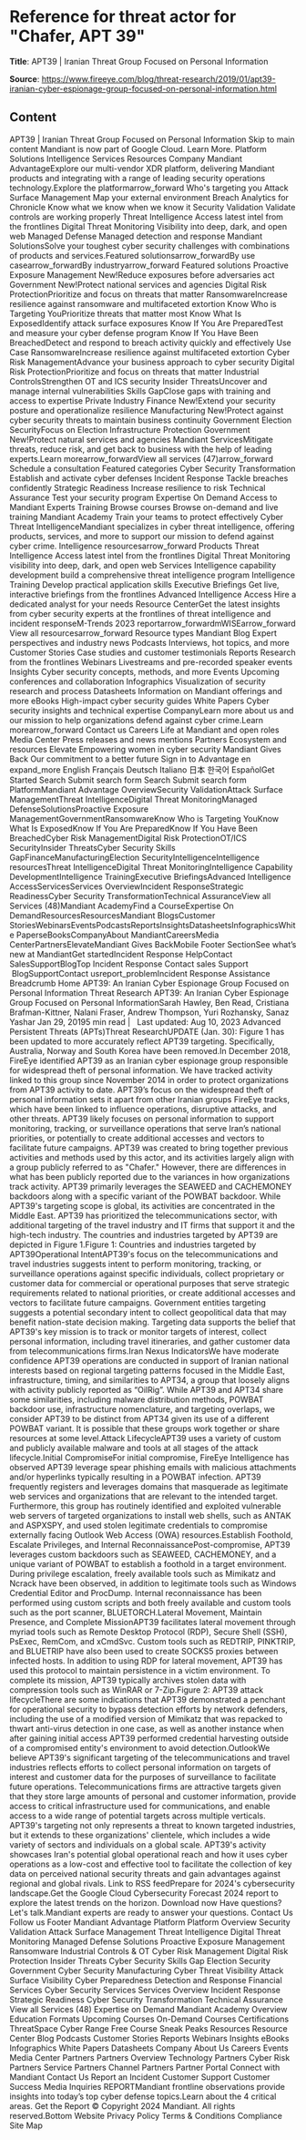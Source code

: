 # Reference for threat actor for "Chafer, APT 39"

**Title**: APT39 | Iranian Threat Group Focused on Personal Information

**Source**: https://www.fireeye.com/blog/threat-research/2019/01/apt39-iranian-cyber-espionage-group-focused-on-personal-information.html

## Content
APT39 | Iranian Threat Group Focused on Personal Information   Skip to main content Mandiant is now part of Google Cloud. Learn More.         Platform   Solutions   Intelligence   Services   Resources   Company Mandiant AdvantageExplore our multi-vendor XDR platform, delivering Mandiant products and integrating with a range of leading security operations technology.Explore the platformarrow_forward Who's targeting you   Attack Surface Management Map your external environment   Breach Analytics for Chronicle Know what we know when we know it   Security Validation Validate controls are working properly   Threat Intelligence Access latest intel from the frontlines   Digital Threat Monitoring Visibility into deep, dark, and open web   Managed Defense Managed detection and response Mandiant SolutionsSolve your toughest cyber security challenges with combinations of products and services.Featured solutionsarrow_forwardBy use casearrow_forwardBy industryarrow_forward  Featured solutions   Proactive Exposure Management New!Reduce exposures before adversaries act   Government New!Protect national services and agencies   Digital Risk ProtectionPrioritize and focus on threats that matter   RansomwareIncrease resilience against ransomware and multifaceted extortion   Know Who is Targeting YouPrioritize threats that matter most   Know What Is ExposedIdentify attack surface exposures   Know If You Are PreparedTest and measure your cyber defense program   Know If You Have Been BreachedDetect and respond to breach activity quickly and effectively   Use Case   RansomwareIncrease resilience against multifaceted extortion   Cyber Risk ManagementAdvance your business approach to cyber security   Digital Risk ProtectionPrioritize and focus on threats that matter   Industrial ControlsStrengthen OT and ICS security   Insider ThreatsUncover and manage internal vulnerabilities   Skills GapClose gaps with training and access to expertise   Private Industry   Finance New!Extend your security posture and operationalize resilience   Manufacturing New!Protect against cyber security threats to maintain business continuity   Government   Election SecurityFocus on Election Infrastructure Protection   Government  New!Protect natural services and agencies Mandiant ServicesMitigate threats, reduce risk, and get back to business with the help of leading experts.Learn morearrow_forwardView all services (47)arrow_forward Schedule a consultation   Featured categories   Cyber Security Transformation Establish and activate cyber defenses   Incident Response Tackle breaches confidently   Strategic Readiness Increase resilience to risk   Technical Assurance Test your security program   Expertise On Demand Access to Mandiant Experts   Training   Browse courses Browse on-demand and live training   Mandiant Academy Train your teams to protect effectively Cyber Threat IntelligenceMandiant specializes in cyber threat intelligence, offering products, services, and more to support our mission to defend against cyber crime. Intelligence resourcesarrow_forward  Products   Threat Intelligence Access latest intel from the frontlines   Digital Threat Monitoring visibility into deep, dark, and open web   Services   Intelligence capability development build a comprehensive threat intelligence program   Intelligence Training Develop practical application skills   Executive Briefings Get live, interactive briefings from the frontlines   Advanced Intelligence Access Hire a dedicated analyst for your needs Resource CenterGet the latest insights from cyber security experts at the frontlines of threat intelligence and incident responseM-Trends 2023 reportarrow_forwardmWISEarrow_forward View all resourcesarrow_forward   Resource types   Mandiant Blog Expert perspectives and industry news   Podcasts Interviews, hot topics, and more   Customer Stories Case studies and customer testimonials   Reports Research from the frontlines   Webinars Livestreams and pre-recorded speaker events   Insights Cyber security concepts, methods, and more   Events Upcoming conferences and collaboration   Infographics Visualization of security research and process   Datasheets Information on Mandiant offerings and more   eBooks High-impact cyber security guides   White Papers Cyber security insights and technical expertise CompanyLearn more about us and our mission to help organizations defend against cyber crime.Learn morearrow_forward Contact us   Careers Life at Mandiant and open roles   Media Center Press releases and news mentions   Partners Ecosystem and resources   Elevate Empowering women in cyber security   Mandiant Gives Back Our commitment to a better future              Sign in to Advantage  en  expand_more   English Français Deutsch Italiano 日本 한국어 EspañolGet Started        Search   Submit search form    Search   Submit search form  PlatformMandiant Advantage OverviewSecurity ValidationAttack Surface ManagementThreat IntelligenceDigital Threat MonitoringManaged DefenseSolutionsProactive Exposure ManagementGovernmentRansomwareKnow Who is Targeting YouKnow What Is ExposedKnow If You Are PreparedKnow If You Have Been BreachedCyber Risk ManagementDigital Risk ProtectionOT/ICS SecurityInsider ThreatsCyber Security Skills GapFinanceManufacturingElection SecurityIntelligenceIntelligence resourcesThreat IntelligenceDigital Threat MonitoringIntelligence Capability DevelopmentIntelligence TrainingExecutive BriefingsAdvanced Intelligence AccessServicesServices OverviewIncident ResponseStrategic ReadinessCyber Security TransformationTechnical AssuranceView all Services (48)Mandiant AcademyFind a CourseExpertise On DemandResourcesResourcesMandiant BlogsCustomer StoriesWebinarsEventsPodcastsReportsInsightsDatasheetsInfographicsWhite PaperseBooksCompanyAbout MandiantCareersMedia CenterPartnersElevateMandiant Gives BackMobile Footer SectionSee what’s new at MandiantGet startedIncident Response HelpContact SalesSupportBlogTop Incident Response Contact sales Support   BlogSupportContact usreport_problemIncident Response Assistance   Breadcrumb Home APT39: An Iranian Cyber Espionage Group Focused on Personal Information   Threat Research APT39: An Iranian Cyber Espionage Group Focused on Personal InformationSarah Hawley, Ben Read, Cristiana Brafman-Kittner, Nalani Fraser, Andrew Thompson, Yuri Rozhansky, Sanaz Yashar Jan 29, 20195 min read |    Last updated: Aug 10, 2023 Advanced Persistent Threats (APTs)Threat ResearchUPDATE (Jan. 30): Figure 1 has been updated to more accurately reflect APT39 targeting. Specifically, Australia, Norway and South Korea have been removed.In December 2018, FireEye identified APT39 as an Iranian cyber espionage group responsible for widespread theft of personal information. We have tracked activity linked to this group since November 2014 in order to protect organizations from APT39 activity to date. APT39’s focus on the widespread theft of personal information sets it apart from other Iranian groups FireEye tracks, which have been linked to influence operations, disruptive attacks, and other threats. APT39 likely focuses on personal information to support monitoring, tracking, or surveillance operations that serve Iran’s national priorities, or potentially to create additional accesses and vectors to facilitate future campaigns. APT39 was created to bring together previous activities and methods used by this actor, and its activities largely align with a group publicly referred to as "Chafer." However, there are differences in what has been publicly reported due to the variances in how organizations track activity. APT39 primarily leverages the SEAWEED and CACHEMONEY backdoors along with a specific variant of the POWBAT backdoor. While APT39's targeting scope is global, its activities are concentrated in the Middle East. APT39 has prioritized the telecommunications sector, with additional targeting of the travel industry and IT firms that support it and the high-tech industry. The countries and industries targeted by APT39 are depicted in Figure 1.Figure 1: Countries and industries targeted by APT39Operational IntentAPT39's focus on the telecommunications and travel industries suggests intent to perform monitoring, tracking, or surveillance operations against specific individuals, collect proprietary or customer data for commercial or operational purposes that serve strategic requirements related to national priorities, or create additional accesses and vectors to facilitate future campaigns. Government entities targeting suggests a potential secondary intent to collect geopolitical data that may benefit nation-state decision making. Targeting data supports the belief that APT39's key mission is to track or monitor targets of interest, collect personal information, including travel itineraries, and gather customer data from telecommunications firms.Iran Nexus IndicatorsWe have moderate confidence APT39 operations are conducted in support of Iranian national interests based on regional targeting patterns focused in the Middle East, infrastructure, timing, and similarities to APT34, a group that loosely aligns with activity publicly reported as “OilRig”. While APT39 and APT34 share some similarities, including malware distribution methods, POWBAT backdoor use, infrastructure nomenclature, and targeting overlaps, we consider APT39 to be distinct from APT34 given its use of a different POWBAT variant. It is possible that these groups work together or share resources at some level.Attack LifecycleAPT39 uses a variety of custom and publicly available malware and tools at all stages of the attack lifecycle.Initial CompromiseFor initial compromise, FireEye Intelligence has observed APT39 leverage spear phishing emails with malicious attachments and/or hyperlinks typically resulting in a POWBAT infection. APT39 frequently registers and leverages domains that masquerade as legitimate web services and organizations that are relevant to the intended target. Furthermore, this group has routinely identified and exploited vulnerable web servers of targeted organizations to install web shells, such as ANTAK and ASPXSPY, and used stolen legitimate credentials to compromise externally facing Outlook Web Access (OWA) resources.Establish Foothold, Escalate Privileges, and Internal ReconnaissancePost-compromise, APT39 leverages custom backdoors such as SEAWEED, CACHEMONEY, and a unique variant of POWBAT to establish a foothold in a target environment. During privilege escalation, freely available tools such as Mimikatz and Ncrack have been observed, in addition to legitimate tools such as Windows Credential Editor and ProcDump. Internal reconnaissance has been performed using custom scripts and both freely available and custom tools such as the port scanner, BLUETORCH.Lateral Movement, Maintain Presence, and Complete MissionAPT39 facilitates lateral movement through myriad tools such as Remote Desktop Protocol (RDP), Secure Shell (SSH), PsExec, RemCom, and xCmdSvc. Custom tools such as REDTRIP, PINKTRIP, and BLUETRIP have also been used to create SOCKS5 proxies between infected hosts. In addition to using RDP for lateral movement, APT39 has used this protocol to maintain persistence in a victim environment. To complete its mission, APT39 typically archives stolen data with compression tools such as WinRAR or 7-Zip.Figure 2: APT39 attack lifecycleThere are some indications that APT39 demonstrated a penchant for operational security to bypass detection efforts by network defenders, including the use of a modified version of Mimikatz that was repacked to thwart anti-virus detection in one case, as well as another instance when after gaining initial access APT39 performed credential harvesting outside of a compromised entity's environment to avoid detection.OutlookWe believe APT39's significant targeting of the telecommunications and travel industries reflects efforts to collect personal information on targets of interest and customer data for the purposes of surveillance to facilitate future operations. Telecommunications firms are attractive targets given that they store large amounts of personal and customer information, provide access to critical infrastructure used for communications, and enable access to a wide range of potential targets across multiple verticals. APT39's targeting not only represents a threat to known targeted industries, but it extends to these organizations' clientele, which includes a wide variety of sectors and individuals on a global scale. APT39's activity showcases Iran's potential global operational reach and how it uses cyber operations as a low-cost and effective tool to facilitate the collection of key data on perceived national security threats and gain advantages against regional and global rivals. Link to RSS feedPrepare for 2024's cybersecurity landscape.Get the Google Cloud Cybersecurity Forecast 2024 report to explore the latest trends on the horizon. Download now  Have questions? Let's talk.Mandiant experts are ready to answer your questions. Contact Us  Follow us Footer Mandiant Advantage Platform Platform Overview Security Validation Attack Surface Management Threat Intelligence Digital Threat Monitoring Managed Defense Solutions Proactive Exposure Management Ransomware Industrial Controls & OT Cyber Risk Management Digital Risk Protection Insider Threats Cyber Security Skills Gap Election Security Government Cyber Security Manufacturing Cyber Threat Visibility Attack Surface Visibility Cyber Preparedness Detection and Response Financial Services Cyber Security Services Services Overview Incident Response Strategic Readiness Cyber Security Transformation Technical Assurance View all Services (48) Expertise on Demand Mandiant Academy Overview Education Formats Upcoming Courses On-Demand Courses Certifications ThreatSpace Cyber Range Free Course Sneak Peaks Resources Resource Center Blog Podcasts  Customer Stories Reports Webinars Insights eBooks Infographics White Papers Datasheets Company About Us Careers Events Media Center Partners Partners Overview Technology Partners Cyber Risk Partners Service Partners Channel Partners Partner Portal Connect with Mandiant Contact Us Report an Incident Customer Support Customer Success Media Inquiries  REPORTMandiant frontline observations provide insights into today’s top cyber defense topics.Learn about the 4 critical areas.  Get the Report  © Copyright 2024 Mandiant. All rights reserved.Bottom Website Privacy Policy Terms & Conditions Compliance Site Map  